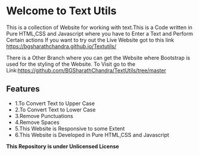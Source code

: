 <h1>Welcome to Text Utils</h1>


<p>This is a collection of Website for working with text.This is a Code written in Pure HTML,CSS and Javascript where you have to Enter a Text and Perform Certain actions If you want to try out the Live Website got to this link <a href="https://bgsharathchandra.github.io/Textutils/">https://bgsharathchandra.github.io/Textutils/</a></p>

<p>There is a Other Branch where you can get the Website where Bootstrap is used for the styling of the Website. To Visit go to the Link:<a href = "https://github.com/BGSharathChandra/TextUtils/tree/master">https://github.com/BGSharathChandra/TextUtils/tree/master</a></p>


<h2>Features</h2>
<ul>
<li>1.To Convert Text to Upper Case</li>
<li>2.To Convert Text to Lower Case</li>
<li>3.Remove Punctuations</li>
<li>4.Remove Spaces</li>
<li>5.This Website is Responsive to some Extent</li>
<li>6.This Website is Developed in Pure HTML,CSS and Javascript</li>
</ul>


<b><p>This Repository is under Unlicensed License</p></b>
